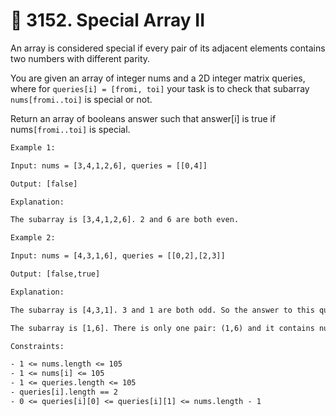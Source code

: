 # 🧩 3152\. Special Array II

An array is considered special if every pair of its adjacent elements contains two numbers with different parity.

You are given an array of integer nums and a 2D integer matrix queries, where for `queries[i] = [fromi, toi]` your task is to check that
subarray `nums[fromi..toi]` is special or not.

Return an array of booleans answer such that answer[i] is true if nums`[fromi..toi]` is special.

```txt
Example 1:

Input: nums = [3,4,1,2,6], queries = [[0,4]]

Output: [false]

Explanation:

The subarray is [3,4,1,2,6]. 2 and 6 are both even.
```

```txt
Example 2:

Input: nums = [4,3,1,6], queries = [[0,2],[2,3]]

Output: [false,true]

Explanation:

The subarray is [4,3,1]. 3 and 1 are both odd. So the answer to this query is false.

The subarray is [1,6]. There is only one pair: (1,6) and it contains numbers with different parity. So the answer to this query is true.
```

```txt
Constraints:

- 1 <= nums.length <= 105
- 1 <= nums[i] <= 105
- 1 <= queries.length <= 105
- queries[i].length == 2
- 0 <= queries[i][0] <= queries[i][1] <= nums.length - 1
```
